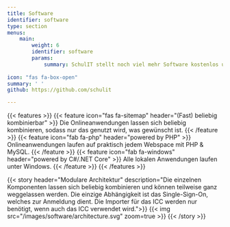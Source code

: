```yaml
---
title: Software
identifier: software
type: section
menus: 
    main:
        weight: 6
        identifier: software
        params: 
            summary: SchulIT stellt noch viel mehr Software kostenlos und Open Source zur Verfügung.
            
icon: "fas fa-box-open"
summary: ' '
github: https://github.com/schulit

---
```


{{< features >}}
    {{< feature icon="fas fa-sitemap" header="(Fast) beliebig kombinierbar" >}}
        Die Onlineanwendungen lassen sich beliebig kombinieren, sodass nur das genutzt wird, was gewünscht ist.
    {{< /feature >}}
    {{< feature icon="fab fa-php" header="powered by PHP" >}}
        Onlineanwendungen laufen auf praktisch jedem Webspace mit PHP & MySQL.
    {{< /feature >}}
    {{< feature icon="fab fa-windows" header="powered by C#/.NET Core" >}}
        Alle lokalen Anwendungen laufen unter Windows. 
    {{< /feature >}}
{{< /features >}}

{{< story header="Modulare Architektur" description="Die einzelnen Komponenten lassen sich beliebig kombinieren und können teilweise ganz weggelassen werden. Die einzige Abhängigkeit ist das Single-Sign-On, welches zur Anmeldung dient. Die Importer für das ICC werden nur benötigt, wenn auch das ICC verwendet wird.">}}
    {{< img src="/images/software/architecture.svg" zoom=true >}}
{{< /story >}}


